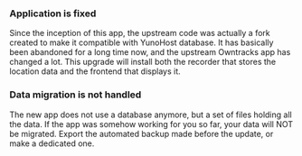 ### Application is fixed

Since the inception of this app, the upstream code was actually a fork created to make it compatible with YunoHost database.
It has basically been abandoned for a long time now, and the upstream Owntracks app has changed a lot.
This upgrade will install both the recorder that stores the location data and the frontend that displays it.

### Data migration is not handled

The new app does not use a database anymore, but a set of files holding all the data.
If the app was somehow working for you so far, your data will NOT be migrated.
Export the automated backup made before the update, or make a dedicated one.
